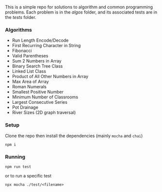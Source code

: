 This is a simple repo for solutions to algorithm and common programming problems. Each problem is in the _algos_ folder, and its associated tests are in the _tests_ folder.

### Algorithms

- Run Length Encode/Decode
- First Recurring Character in String
- Fibonacci
- Valid Parentheses
- Sum 2 Numbers in Array
- Binary Search Tree Class
- Linked List Class
- Product of All Other Numbers in Array
- Max Area of Array
- Roman Numerals
- Smallest Positive Number
- Minimum Number of Classrooms
- Largest Consecutive Series
- Pot Drainage
- River Sizes (2D graph traversal)

### Setup

Clone the repo then install the dependencies (mainly `mocha` and `chai`)

```
npm i
```

### Running

```
npm run test
```

or to run a specific test

```
npx mocha ./test/<filename>
```
